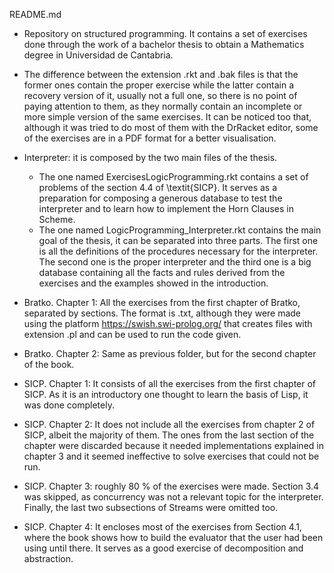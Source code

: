 README.md

* Repository on structured programming. It contains a set of exercises done through the work of a bachelor thesis to obtain a Mathematics degree in Universidad de Cantabria.

* The difference between the extension .rkt and .bak files is that the former ones contain the proper exercise while the latter contain a recovery version of it, usually not a full one, so there is no point of paying attention to them, as they normally contain an incomplete or more simple version of the same exercises. It can be noticed too that, although it was tried to do most of them with the DrRacket editor, some of the exercises are in a PDF format for a better visualisation.

* Interpreter: it is composed by the two main files of the thesis.
  * The one named ExercisesLogicProgramming.rkt contains a set of problems of the section 4.4 of \textit{SICP}. It serves as a preparation for composing a generous database to test the interpreter and to learn how to implement the Horn Clauses in Scheme.
  * The one named LogicProgramming$\_$Interpreter.rkt contains the main goal of the thesis, it can be separated into three parts. The first one is all the definitions of the procedures necessary for the interpreter. The second one is the proper interpreter and the third one is a big database containing all the 
    facts and rules derived from the exercises and the examples showed in the introduction.
* Bratko. Chapter 1: All the exercises from the first chapter of Bratko, separated by sections. The format is .txt, although they were made using the platform https://swish.swi-prolog.org/ that creates files with extension .pl and can be used to run the code given.
* Bratko. Chapter 2: Same as previous folder, but for the second chapter of the book.
* SICP. Chapter 1: It consists of all the exercises from the first chapter of SICP. As it is an introductory one thought to learn the basis of Lisp, it was done completely.
* SICP. Chapter 2: It does not include all the exercises from chapter 2 of SICP, albeit the majority of them. The ones from the last section of the chapter were discarded because it needed implementations explained in chapter 3 and it seemed ineffective to solve exercises that could not be run.
* SICP. Chapter 3: roughly 80 % of the exercises were made. Section 3.4 was skipped, as concurrency was not a relevant topic for the interpreter. Finally, the last two subsections of Streams were omitted too.
* SICP. Chapter 4: It encloses most of the exercises from Section 4.1, where the book shows how to build the evaluator that the user had been using until there. It serves as a good exercise of decomposition and abstraction.
